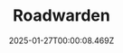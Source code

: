 ---
title: "Roadwarden"
id: 1155970
date: 2025-01-27T00:00:08.469Z
link: games/steam/recent/roadwarden
image: http://media.steampowered.com/steamcommunity/public/images/apps/1155970/f8e09311458c1b4fc6ac23cd50f391a11f5b3704.jpg
playtime_2weeks: 59
playtime_forever: 59
playtime_windows_forever: 0
playtime_mac_forever: 0
playtime_linux_forever: 59
playtime_deck_forever: 59
---